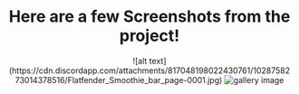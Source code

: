 <div align="center">
  <h1>Here are a few Screenshots from the project!</h1>
<!--   <p>INext.js + Tailwind CSS + TypeScript starter packed with useful development features.</p> -->
![alt text](https://cdn.discordapp.com/attachments/817048198022430761/1028758273014378516/Flatfender_Smoothie_bar_page-0001.jpg)
  <img src="https://cdn.discordapp.com/attachments/817048198022430761/1028758273014378516/Flatfender_Smoothie_bar_page-0001.jpg" alt="gallery image"/>
  

